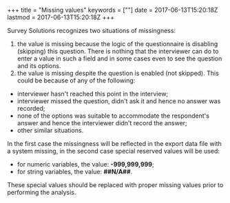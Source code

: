 +++
title = "Missing values"
keywords = [""]
date = 2017-06-13T15:20:18Z
lastmod = 2017-06-13T15:20:18Z
+++

Survey Solutions recognizes two situations of missingness:

1.  the value is missing because the logic of the questionnaire is
    disabling (skipping) this question. There is nothing that the
    interviewer can do to enter a value in such a field and in some
    cases even to see the question and its options.
2.  the value is missing despite the question is enabled (not skipped).
    This could be because of any of the following:

-   interviewer hasn't reached this point in the interview;
-   interviewer missed the question, didn't ask it and hence no answer
    was recorded;
-   none of the options was suitable to accommodate the respondent's
    answer and hence the interviewer didn't record the answer;
-   other similar situations.

In the first case the missingness will be reflected in the export data
file with a system missing, in the second case special reserved values
will be used:

-   for numeric variables, the value: **-999,999,999**;
-   for string variables, the value: **\#\#N/A\#\#**.

These special values should be replaced with proper missing values prior
to performing the analysis.
